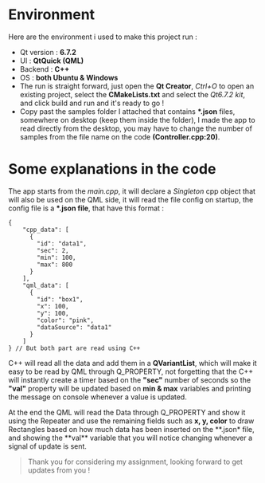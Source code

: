 # Environment

Here are the environment i used to make this project run :

-   Qt version : **6.7.2**
-   UI : **QtQuick (QML)**
-   Backend : **C++**
-   OS : **both Ubuntu & Windows**
-   The run is straight forward, just open the **Qt Creator**, _Ctrl+O_ to open an existing project, select the **CMakeLists.txt** and select the _Qt6.7.2 kit_, and click build and run and it's ready to go !
-   Copy past the samples folder I attached that contains **\*.json** files, somewhere on desktop (keep them inside the folder), I made the app to read directly from the desktop, you may have to change the number of samples from the file name on the code **(Controller.cpp:20)**.

# Some explanations in the code

The app starts from the _main.cpp_, it will declare a _Singleton_ cpp object that will also be used on the QML side, it will read the file config on startup, the config file is a **\*.json file**, that have this format :

```
{
    "cpp_data": [
      {
        "id": "data1",
        "sec": 2,
        "min": 100,
        "max": 800
      }
    ],
    "qml_data": [
      {
        "id": "box1",
        "x": 100,
        "y": 100,
        "color": "pink",
        "dataSource": "data1"
      }
    ]
} // But both part are read using C++
```

C++ will read all the data and add them in a **QVariantList**, which will make it easy to be read by QML through Q_PROPERTY, not forgetting that the C++ will instantly create a timer based on the **"sec"** number of seconds so the **"val"** property will be updated based on **min & max** variables and printing the message on console whenever a value is updated.

At the end the QML will read the Data through Q_PROPERTY and show it using the Repeater and use the remaining fields such as **x, y, color** to draw Rectangles based on how much data has been inserted on the **.json\* file, and showing the **val\*\* variable that you will notice changing whenever a signal of update is sent.

> Thank you for considering my assignment, looking forward to get updates from you !

```

```
